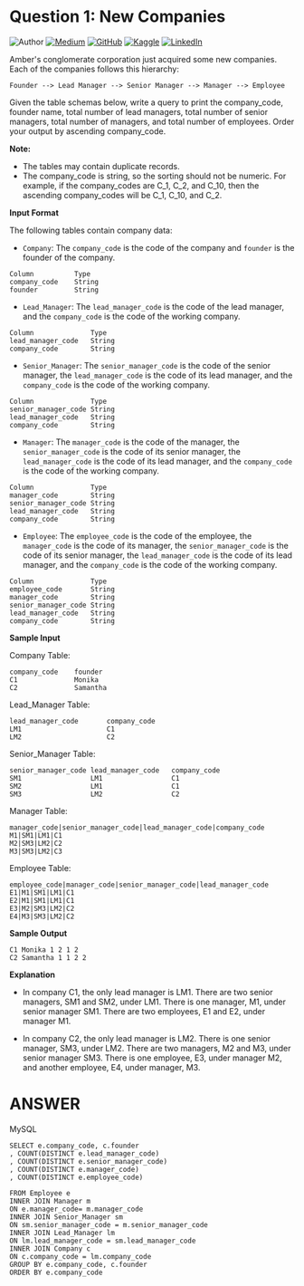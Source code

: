 # Question 1: New Companies

![Author](https://img.shields.io/badge/Author-Nhi%20Yen-brightgreen)
[![Medium](https://img.shields.io/badge/Medium-Follow%20Me-blue)](https://medium.com/@yennhi95zz/subscribe)
[![GitHub](https://img.shields.io/badge/GitHub-Follow%20Me-lightgrey)](https://github.com/yennhi95zz)
[![Kaggle](https://img.shields.io/badge/Kaggle-Follow%20Me-orange)](https://www.kaggle.com/nhiyen/code)
[![LinkedIn](https://img.shields.io/badge/LinkedIn-Connect%20with%20Me-informational)](https://www.linkedin.com/in/yennhi95zz/)

Amber's conglomerate corporation just acquired some new companies. Each of the companies follows this hierarchy: 
```
Founder --> Lead Manager --> Senior Manager --> Manager --> Employee
```

Given the table schemas below, write a query to print the company_code, founder name, total number of lead managers, total number of senior managers, total number of managers, and total number of employees. Order your output by ascending company_code.

**Note:**

- The tables may contain duplicate records.
- The company_code is string, so the sorting should not be numeric. For example, if the company_codes are C_1, C_2, and C_10, then the ascending company_codes will be C_1, C_10, and C_2.

**Input Format**

The following tables contain company data:

- `Company`: The `company_code` is the code of the company and `founder` is the founder of the company. 
```
Column          Туре
company_code    String
founder         String
```

- `Lead_Manager`: The `lead_manager_code` is the code of the lead manager, and the `company_code` is the code of the working company. 
```
Column              Туре
lead_manager_code   String
company_code        String
```
- `Senior_Manager`: The `senior_manager_code` is the code of the senior manager, the `lead_manager_code` is the code of its lead manager, and the `company_code` is the code of the working company. 
```
Column              Type
senior_manager_code String
lead_manager_code   String
company_code        String
```
- `Manager`: The `manager_code` is the code of the manager, the `senior_manager_code` is the code of its senior manager, the `lead_manager_code` is the code of its lead manager, and the `company_code` is the code of the working company. 
```
Column              Туре
manager_code        String
senior_manager_code String
lead_manager_code   String
company_code        String
```
- `Employee`: The `employee_code` is the code of the employee, the `manager_code` is the code of its manager, the `senior_manager_code` is the code of its senior manager, the `lead_manager_code` is the code of its lead manager, and the `company_code` is the code of the working company. 
```
Column              Туре
employee_code       String
manager_code        String
senior_manager_code String
lead_manager_code   String
company_code        String
```

**Sample Input**

Company Table:  
```
company_code    founder
C1              Monika
C2              Samantha
```

Lead_Manager Table:  
```
lead_manager_code       company_code
LM1                     C1
LM2                     C2
```
Senior_Manager Table:  
```
senior_manager_code lead_manager_code   company_code
SM1                 LM1                 C1
SM2                 LM1                 C1
SM3                 LM2                 C2
```
Manager Table:  
```
manager_code|senior_manager_code|lead_manager_code|company_code
M1|SM1|LM1|C1
M2|SM3|LM2|C2
M3|SM3|LM2|C3
```
Employee Table: 
```
employee_code|manager_code|senior_manager_code|lead_manager_code
E1|M1|SM1|LM1|C1
E2|M1|SM1|LM1|C1
E3|M2|SM3|LM2|C2
E4|M3|SM3|LM2|C2
```

**Sample Output**
```
C1 Monika 1 2 1 2
C2 Samantha 1 1 2 2
```

**Explanation**

- In company C1, the only lead manager is LM1. There are two senior managers, SM1 and SM2, under LM1. There is one manager, M1, under senior manager SM1. There are two employees, E1 and E2, under manager M1.

- In company C2, the only lead manager is LM2. There is one senior manager, SM3, under LM2. There are two managers, M2 and M3, under senior manager SM3. There is one employee, E3, under manager M2, and another employee, E4, under manager, M3.

# ANSWER

MySQL

```
SELECT e.company_code, c.founder
, COUNT(DISTINCT e.lead_manager_code)
, COUNT(DISTINCT e.senior_manager_code)
, COUNT(DISTINCT e.manager_code)
, COUNT(DISTINCT e.employee_code)

FROM Employee e
INNER JOIN Manager m 
ON e.manager_code= m.manager_code
INNER JOIN Senior_Manager sm
ON sm.senior_manager_code = m.senior_manager_code
INNER JOIN Lead_Manager lm
ON lm.lead_manager_code = sm.lead_manager_code
INNER JOIN Company c
ON c.company_code = lm.company_code
GROUP BY e.company_code, c.founder
ORDER BY e.company_code
```
